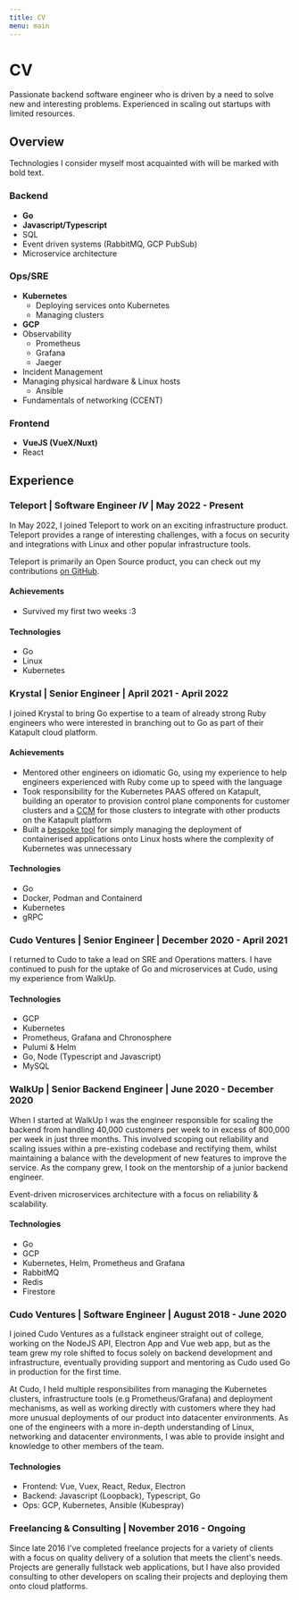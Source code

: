 ```yaml
---
title: CV
menu: main
---
```

# CV

Passionate backend software engineer who is driven by a need to solve new and interesting problems. Experienced in scaling out startups with limited resources.

## Overview

Technologies I consider myself most acquainted with will be marked with bold text.

### Backend

- **Go**
- **Javascript/Typescript**
- SQL
- Event driven systems (RabbitMQ, GCP PubSub)
- Microservice architecture

### Ops/SRE

- **Kubernetes**
  - Deploying services onto Kubernetes
  - Managing clusters
- **GCP**
- Observability
  - Prometheus
  - Grafana
  - Jaeger
- Incident Management
- Managing physical hardware & Linux hosts
  - Ansible
- Fundamentals of networking (CCENT)

### Frontend

- **VueJS (VueX/Nuxt)**
- React

## Experience

### Teleport | Software Engineer *IV* | May 2022 - Present

In May 2022, I joined Teleport to work on an exciting infrastructure product. Teleport provides a range of interesting challenges, with a focus on security and integrations with Linux and other popular infrastructure tools.

Teleport is primarily an Open Source product, you can check out my contributions [on GitHub](https://github.com/gravitational/teleport/pulls?q=is%3Apr+author%3Astrideynet+).

#### Achievements

- Survived my first two weeks :3

#### Technologies

- Go
- Linux
- Kubernetes

### Krystal | Senior Engineer | April 2021 - April 2022

I joined Krystal to bring Go expertise to a team of already strong Ruby engineers who were interested in branching out to Go as part of their Katapult cloud platform.

#### Achievements

- Mentored other engineers on idiomatic Go, using my experience to help engineers experienced with Ruby come up to speed with the language
- Took responsibility for the Kubernetes PAAS offered on Katapult, building an operator to provision control plane components for customer clusters and a [CCM](https://github.com/krystal/kce-ccm) for those clusters to integrate with other products on the Katapult platform
- Built a [bespoke tool](https://github.com/krystal/guvnor) for simply managing the deployment of containerised applications onto Linux hosts where the complexity of Kubernetes was unnecessary

#### Technologies

- Go
- Docker, Podman and Containerd
- Kubernetes
- gRPC

### Cudo Ventures | Senior Engineer | December 2020 - April 2021

I returned to Cudo to take a lead on SRE and Operations matters. I have continued to push for the uptake of Go and microservices at Cudo, using my experience from WalkUp.

#### Technologies

- GCP
- Kubernetes
- Prometheus, Grafana and Chronosphere
- Pulumi & Helm
- Go, Node (Typescript and Javascript)
- MySQL

### WalkUp | Senior Backend Engineer | June 2020 - December 2020

When I started at WalkUp I was the engineer responsible for scaling the backend from handling 40,000 customers per week to in excess of 800,000 per week in just three months. This involved scoping out reliability and scaling issues within a pre-existing codebase and rectifying them, whilst maintaining a balance with the development of new features to improve the service. As the company grew, I took on the mentorship of a junior backend engineer.

Event-driven microservices architecture with a focus on reliability & scalability.

#### Technologies

- Go
- GCP
- Kubernetes, Helm, Prometheus and Grafana
- RabbitMQ
- Redis
- Firestore

### Cudo Ventures | Software Engineer | August 2018 - June 2020

I joined Cudo Ventures as a fullstack engineer straight out of college, working on the NodeJS API, Electron App and Vue web app, but as the team grew my role shifted to focus solely on backend development and infrastructure, eventually providing support and mentoring as Cudo used Go in production for the first time.

At Cudo, I held multiple responsibilites from managing the Kubernetes clusters, infrastructure tools (e.g Prometheus/Grafana) and deployment mechanisms, as well as working directly with customers where they had more unusual deployments of our product into datacenter environments. As one of the engineers with a more in-depth understanding of Linux, networking and datacenter environments, I was able to provide insight and knowledge to other members of the team.

#### Technologies

- Frontend: Vue, Vuex, React, Redux, Electron
- Backend: Javascript (Loopback), Typescript, Go
- Ops: GCP, Kubernetes, Ansible (Kubespray)

### Freelancing & Consulting | November 2016 - Ongoing

Since late 2016 I've completed freelance projects for a variety of clients with a focus on quality delivery of a solution that meets the client's needs. Projects are generally fullstack web applications, but I have also provided consulting to other developers on scaling their projects and deploying them onto cloud platforms.
